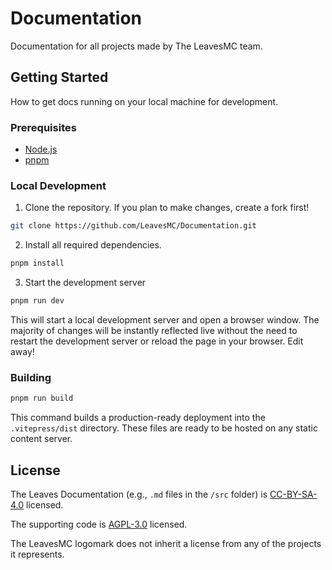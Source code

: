 # Documentation

Documentation for all projects made by The LeavesMC team.

## Getting Started

How to get docs running on your local machine for development.

### Prerequisites

- [Node.js](https://nodejs.org)
- [pnpm](https://pnpm.io/installation)

### Local Development

1. Clone the repository. If you plan to make changes, create a fork first!

```bash
git clone https://github.com/LeavesMC/Documentation.git
```

2. Install all required dependencies.

```bash
pnpm install
```

3. Start the development server

```bash
pnpm run dev
```

This will start a local development server and open a browser window. The majority of changes will be instantly reflected live without the need to restart the development server or reload the page in your browser. Edit away!

### Building

```bash
pnpm run build
```

This command builds a production-ready deployment into the `.vitepress/dist` directory. These files are ready to be hosted on any static content server.

## License

The Leaves Documentation (e.g., `.md` files in the `/src` folder) is [CC-BY-SA-4.0](https://github.com/Leaves/docs/blob/main/LICENSE-DOCS) licensed.

The supporting code is
[AGPL-3.0](https://github.com/PaperMC/docs/blob/main/LICENSE) licensed.

The LeavesMC logomark does not inherit a license from any of the projects it represents.
